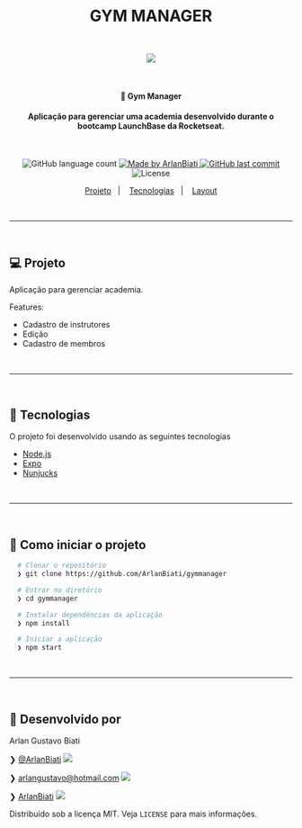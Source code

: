 <p>&nbsp;&nbsp;</p>

<h1 align="center">
	GYM MANAGER
</h1>

<p>&nbsp;&nbsp;</p>

<center> 
	<img src="https://user-images.githubusercontent.com/43690080/91585677-c0c11900-e92a-11ea-84e3-156a47f0d2ad.png" />
</center>

<p>&nbsp;&nbsp;</p>

<h4 align="center"> 
	🚀 Gym Manager
</h4>
<h4 align="center"> 
	Aplicação para gerenciar uma academia desenvolvido durante o bootcamp LaunchBase da Rocketseat.
</h4>

<p>&nbsp;&nbsp;</p>

<p align="center">
  <img alt="GitHub language count" src="https://img.shields.io/github/languages/count/ArlanBiati/foodfy">	
	
  <a href="https://www.linkedin.com/in/arlan-biati/">
    <img alt="Made by ArlanBiati" src="https://img.shields.io/badge/made%20by-ArlanBiati-%2304D361">
  </a>
  
  <a href="https://github.com/ArlanBiati/foodfy/commits/master">
    <img alt="GitHub last commit" src="https://img.shields.io/github/last-commit/ArlanBiati/foodfy">
  </a>
  
  <img alt="License" src="https://img.shields.io/badge/license-MIT-brightgreen"> 
<p>
	
<p align="center">
  <a href="#-projeto">Projeto</a>&nbsp;&nbsp;&nbsp;|&nbsp;&nbsp;&nbsp;
  <a href="#-tecnologias">Tecnologias</a>&nbsp;&nbsp;&nbsp;|&nbsp;&nbsp;&nbsp;
  <a href="#-como-iniciar-o-projeto">Layout</a>
</p>

<p>&nbsp;&nbsp;</p>

---

<p>&nbsp;&nbsp;</p>

## 💻 Projeto

Aplicação para gerenciar academia.

Features:

- Cadastro de instrutores
- Edição
- Cadastro de membros

<p>&nbsp;&nbsp;</p>

---

<p>&nbsp;&nbsp;</p>

## 🚀 Tecnologias

O projeto foi desenvolvido usando as seguintes tecnologias

- [Node.js](https://nodejs.org/en/)
- [Expo](https://expo.io/)
- [Nunjucks](https://mozilla.github.io/nunjucks/)

<p>&nbsp;&nbsp;</p>

---

<p>&nbsp;&nbsp;</p>

## 📂 Como iniciar o projeto

```zsh
  # Clonar o repositório
  ❯ git clone https://github.com/ArlanBiati/gymmanager

  # Entrar no diretório
  ❯ cd gymmanager

  # Instalar dependências da aplicação
  ❯ npm install

  # Iniciar a aplicação
  ❯ npm start

```

<p>&nbsp;&nbsp;</p>

---

<p>&nbsp;&nbsp;</p>

## 📝 Desenvolvido por

Arlan Gustavo Biati

❯ [@ArlanBiati](https://www.linkedin.com/in/arlan-biati-2b3512115/) <img src="https://user-images.githubusercontent.com/43690080/84064413-f0e6c480-a998-11ea-8d87-fa7e45653884.png">

❯ arlangustavo@hotmail.com <img src="https://user-images.githubusercontent.com/43690080/84064502-1542a100-a999-11ea-8085-b751f54ea57a.png">

❯ [ArlanBiati](https://github.com/ArlanBiati/) <img src="https://user-images.githubusercontent.com/43690080/84064412-f04e2e00-a998-11ea-859c-50c4c05df79b.png">

Distribuído sob a licença MIT. Veja `LICENSE` para mais informações.
